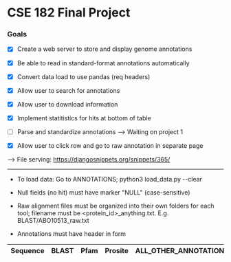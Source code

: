 # CSE 182 Final Project
### Goals
- [x] Create a web server to store and display genome annotations
- [x] Be able to read in standard-format annotations automatically
- [x] Convert data load to use pandas (req headers)
- [x] Allow user to search for annotations
- [x] Allow user to download information
- [x] Implement statitistics for hits at bottom of table
- [ ] Parse and standardize annotations --> Waiting on project 1
- [x] Allow user to click row and go to raw annotation in separate page


--> File serving: https://djangosnippets.org/snippets/365/

---

* To load data: Go to ANNOTATIONS; python3 load\_data.py --clear

* Null fields (no hit) must have marker "NULL" (case-sensitive)

* Raw alignment files must be organized into their own folders for each tool; filename must be <protein\_id>_anything.txt. E.g. BLAST/ABO10513_raw.txt

* Annotations must have header in form 

| Sequence | BLAST | Pfam | Prosite | ALL\_OTHER\_ANNOTATIONS | Comments |
| -------- | ----- | ---- | ------- | ----------------------- | -------- |
